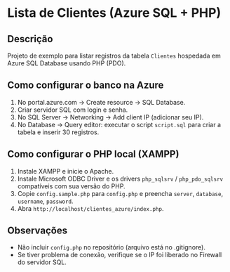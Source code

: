 # Lista de Clientes (Azure SQL + PHP)

## Descrição
Projeto de exemplo para listar registros da tabela `Clientes` hospedada em Azure SQL Database usando PHP (PDO).

## Como configurar o banco na Azure
1. No portal.azure.com → Create resource → SQL Database.
2. Criar servidor SQL com login e senha.
3. No SQL Server → Networking → Add client IP (adicionar seu IP).
4. No Database → Query editor: executar o script `script.sql` para criar a tabela e inserir 30 registros.

## Como configurar o PHP local (XAMPP)
1. Instale XAMPP e inicie o Apache.
2. Instale Microsoft ODBC Driver e os drivers `php_sqlsrv` / `php_pdo_sqlsrv` compatíveis com sua versão do PHP.
3. Copie `config.sample.php` para `config.php` e preencha `server`, `database`, `username`, `password`.
4. Abra `http://localhost/clientes_azure/index.php`.

## Observações
- Não incluir `config.php` no repositório (arquivo está no .gitignore).
- Se tiver problema de conexão, verifique se o IP foi liberado no Firewall do servidor SQL.
